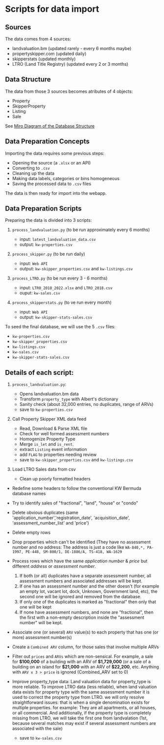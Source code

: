 # Scripts for data import

## Sources
The data comes from 4 sources:

- landvaluation.bm (updated rarely - every 6 months maybe)
- propertyskipper.com (updated daily)
- skipperstats (updated monthly)
- LTRO (Land Title Registry) (updated every 2 or 3 months)

## Data Structure
The data from those 3 sources becomes atributes of 4 objects:

- Property
- SkipperProperty
- Listing
- Sale

See [Miro Diagram of the Database Structure](https://miro.com/app/board/uXjVO49bdWA=/)

## Data Preparation Concepts

Importing the data requires some previous steps:

- Opening the source (a `.xlsx` or an API)
- Converting to `.csv`
- Cleaning up the data
- Making data labels, categories or bins homogeneous
- Saving the processed data to `.csv` files

The data is then ready for import into the webapp.

## Data Preparation Scripts

Preparing the data is divided into 3 scripts:

1. `process_landvaluation.py` (to be run approximately every 6 months)
    * input: `latest_landvaluation_data.csv` 
	* output: `kw-properties.csv`
	
2. `process_skipper.py` (to be run daily)
   * input: `Web API`
   * output: `kw-skipper_properties.csv` and `kw-listings.csv`

3. `process_LTRO.py` (to be run every 3 - 6 months)
   * input: `LTRO_2018_2022.xlsx` and `LTRO_2018.csv`
   * ouput: `kw-sales.csv`

4. `process_skipperstats.py` (to ve run every month)
    * input: `Web API`
    * output: `kw-skipper-stats-sales.csv`


To seed the final database, we will use the 5 `.csv` files:
- `kw-properties.csv`
- `kw-skipper_properties.csv`
- `kw-listings.csv`
- `kw-sales.csv`
- `kw-skipper-stats-sales.csv`


## Details of each script:


1. `process_landvaluation.py`:
   * Opens landvaluation.bm data
   * Transform `property_type` with Albert's dictionary
   * Sanity check (about 32,000 entries, no duplicates, range of ARVs)
   * save to `kw-properties.csv`


2. Call Property Skipper XML data feed
    * Read, Download & Parse XML file
    * Check for well formed assessment numbers
    * Homogenize Property Type
    * Merge `is_let` and `is_rent`.
    * extract `Listing` event information
    * add `FLAG` to properties needing review
    * save to `kw-skipper_properties.csv` and `kw-listings.csv`

3. Load LTRO Sales data from csv

	- Clean up poorly formatted headers
- Redefine some headers to follow the conventional KW Bermuda database names
- Try to identify sales of "fractional", "land", "house" or "condo"
- Delete obvious duplicates (same 'application_number','registration_date', 'acquisition_date', 'assessment_number_list' and 'price')
- Delete empty rows
- Drop properties which can't be identified (They have no assessment number and no address:  The address is just a code like `WA-840,*, PA-1997, PE-448, SM-800/1, DE-1886/A, TS-418, WA-1629`

- Process rows which have the same *application number* & *price* but different *address* or *assessment number*.
    1. If both (or all) duplicates have a separate assessment number, all assessment numbers and associated addresses will be kept.
    2. If one has an assessment number and the other doesn't (for example an empty lot, vacant lot, dock, Unknown, Government land, etc), the second one will be ignored and removed from the database.
    3. If only one of the duplicates is marked as "fractional" then only that one will be kept
    4. If none have assessment numbers, and none are "fractional", then the first with a non-empty description inside the "assessment number" will be kept.

- Associate one (or several) `ARV` value(s) to each property that has one (or more) assessment number(s)
- Create a `Combined ARV` column, for those sales that involve multiple ARVs
- Filter out `prices` and `ARVs` which are non-sensical.  For example, a sale for **\$100,000** of a building with an ARV of **\$1,729,000** (or a sale of a building on an island for **\$21,000** with an ARV of **\$22,200**, etc.  Anything with `ARV x 3 > price` is ignored (Combined_ARV set to 0)
- Improve property_type data: Land valuation data for property_type is more reliable.  To improve LTRO data (less reliable), when land valuation data exists for property type with the same assessment number it is used to correct the property type from LTRO. we will only resolve straightforward issues: that is when a single denomination exists for multiple properties. for example: They are all apartments, or all houses, or all commercial.  And additionally, if the property type is completely missing from LTRO, we will take the first one from landvalation (1st, because several matches may exist if several assessment numbers are associated with the sale)
    * save to `kw-sales.csv`
  
